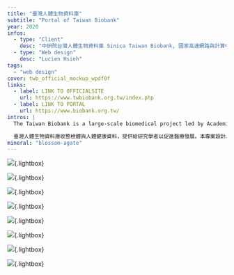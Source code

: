 ```yaml
---
title: "臺灣人體生物資料庫"
subtitle: "Portal of Taiwan Biobank"
year: 2020
infos:
  - type: "Client"
    desc: "中研院台灣人體生物資料庫 Sinica Taiwan Biobank, 國家高速網路與計算中心 NCHC"
  - type: "Web design"
    desc: "Lucien Hsieh"
tags:
  - "web design"
cover: twb_official_mockup_wpdf0f
links:
  - label: LINK TO OFFICIALSITE
    url: https://www.twbiobank.org.tw/index.php
  - label: LINK TO PORTAL
    url: https://www.biobank.org.tw/
intros: |
  The Taiwan Biobank is a large-scale biomedical project led by Academia Sinica, collecting biological samples and health data to support researchers in advancing medical development. This project involves designing and building the official website to introduce the Taiwan Biobank’s mission, updates, and statistical data, as well as providing a platform for the public to register and participate in the program. It includes both the official website and the entry page for the data release system. The designer worked on this project while employed at the National Center for High-performance Computing (NCHC).

  臺灣人體生物資料庫收整檢體與人體健康資料，提供給研究學者以促進醫療發展。本專案設計、建置官方網站，呈現臺灣人體生物資料庫理念、消息與統計資料，提供民眾報名參與計畫。包含官方網站與釋出資料系統的入口頁面，為設計者任職於國網中心時專案。
mineral: "blossom-agate"
---
```


![](twb_official_mockup_wpdf0f){.lightbox}

![](twb_mackbook_mockup_qykxzx){.lightbox}

![](twb_application_stages_illustration_hxgtog){.lightbox}

![](twb_iphone_hypzzv){.lightbox}

![](twb_official_iphone_nlhhd5){.lightbox}

![](biomedical_infographics_uv0miw){.lightbox}

![](biomedical_icons_vgayyz){.lightbox}

![](nchc_biomedical_data_platform_infographic_pivnru){.lightbox}